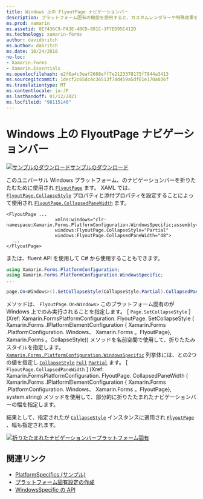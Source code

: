 ```yaml
---
title: Windows 上の FlyoutPage ナビゲーションバー
description: プラットフォーム固有の機能を使用すると、カスタムレンダラーや特殊効果を実装することなく、特定のプラットフォームでのみ使用できる機能を使用できます。 この記事では、FlyoutPage のナビゲーションバーを折りたたむ Windows プラットフォーム固有のを使用する方法について説明します。
ms.prod: xamarin
ms.assetid: 0E7436C9-FA3E-40CD-801C-3F7ED95C412D
ms.technology: xamarin-forms
author: davidbritch
ms.author: dabritch
ms.date: 10/24/2018
no-loc:
- Xamarin.Forms
- Xamarin.Essentials
ms.openlocfilehash: e2f6a4c3eaf2668eff7e2123378175f7844a3413
ms.sourcegitcommit: 1decf2c65dc4c36513f7dd459a5df01e170a036f
ms.translationtype: MT
ms.contentlocale: ja-JP
ms.lasthandoff: 01/12/2021
ms.locfileid: "98115146"
---
```

# <a name="flyoutpage-navigation-bar-on-windows"></a>Windows 上の FlyoutPage ナビゲーションバー

[![サンプルのダウンロード](~/media/shared/download.png)サンプルのダウンロード](/samples/xamarin/xamarin-forms-samples/userinterface-platformspecifics)

このユニバーサル Windows プラットフォーム、のナビゲーションバーを折りたたむために使用され [`FlyoutPage`](xref:Xamarin.Forms.FlyoutPage) ます。 XAML では、 [`FlyoutPage.CollapseStyle`](xref:Xamarin.Forms.PlatformConfiguration.WindowsSpecific.FlyoutPage.CollapseStyleProperty) プロパティと添付プロパティを設定することによって使用され [`FlyoutPage.CollapsedPaneWidth`](xref:Xamarin.Forms.PlatformConfiguration.WindowsSpecific.FlyoutPage.CollapsedPaneWidthProperty) ます。

```xaml
<FlyoutPage ...
                  xmlns:windows="clr-namespace:Xamarin.Forms.PlatformConfiguration.WindowsSpecific;assembly=Xamarin.Forms.Core"
                  windows:FlyoutPage.CollapseStyle="Partial"
                  windows:FlyoutPage.CollapsedPaneWidth="48">
  ...
</FlyoutPage>

```

または、fluent API を使用して C# から使用することもできます。

```csharp
using Xamarin.Forms.PlatformConfiguration;
using Xamarin.Forms.PlatformConfiguration.WindowsSpecific;
...

page.On<Windows>().SetCollapseStyle(CollapseStyle.Partial).CollapsedPaneWidth(148);
```

メソッドは、 `FlyoutPage.On<Windows>` このプラットフォーム固有のが Windows 上でのみ実行されることを指定します。 [ `Page.SetCollapseStyle` ] (Xref: Xamarin.FormsPlatformConfiguration. FlyoutPage. SetCollapseStyle ( Xamarin.Forms .IPlatformElementConfiguration { Xamarin.Forms .PlatformConfiguration. Windows、 Xamarin.Forms 。FlyoutPage}, Xamarin.Forms 。CollapseStyle)) メソッドを名前空間で使用して、折りたたみスタイルを指定します。 [`Xamarin.Forms.PlatformConfiguration.WindowsSpecific`](xref:Xamarin.Forms.PlatformConfiguration.WindowsSpecific) 列挙体には、との2つの値を指定し [`CollapseStyle`](xref:Xamarin.Forms.PlatformConfiguration.WindowsSpecific.CollapseStyle) [`Full`](xref:Xamarin.Forms.PlatformConfiguration.WindowsSpecific.CollapseStyle.Full) [`Partial`](xref:Xamarin.Forms.PlatformConfiguration.WindowsSpecific.CollapseStyle.Partial) ます。 [ `FlyoutPage.CollapsedPaneWidth` ] (Xref: Xamarin.FormsPlatformConfiguration. FlyoutPage. CollapsedPaneWidth ( Xamarin.Forms .IPlatformElementConfiguration { Xamarin.Forms .PlatformConfiguration. Windows、 Xamarin.Forms 。FlyoutPage}, system.string) メソッドを使用して、部分的に折りたたまれたナビゲーションバーの幅を指定します。

結果として、指定されたが [`CollapseStyle`](xref:Xamarin.Forms.PlatformConfiguration.WindowsSpecific.CollapseStyle) インスタンスに適用され [`FlyoutPage`](xref:Xamarin.Forms.FlyoutPage) 、幅も指定されます。

[![折りたたまれたナビゲーションバープラットフォーム固有](flyoutpage-navigation-bar-images/collapsed-navigation-bar.png)](flyoutpage-navigation-bar-images/collapsed-navigation-bar-large.png#lightbox "折りたたまれたナビゲーションバー Platform-Specific")

## <a name="related-links"></a>関連リンク

- [PlatformSpecifics (サンプル)](/samples/xamarin/xamarin-forms-samples/userinterface-platformspecifics)
- [プラットフォーム固有設定の作成](~/xamarin-forms/platform/platform-specifics/index.md#creating-platform-specifics)
- [WindowsSpecific の API](xref:Xamarin.Forms.PlatformConfiguration.WindowsSpecific)